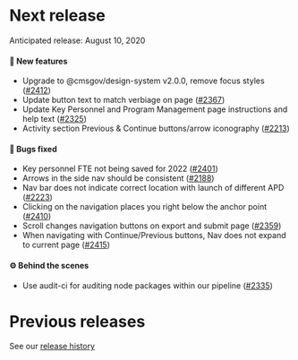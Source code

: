 # Next release

Anticipated release: August 10, 2020

#### 🚀 New features

- Upgrade to @cmsgov/design-system v2.0.0, remove focus styles ([#2412])
- Update button text to match verbiage on page ([#2367])
- Update Key Personnel and Program Management page instructions and help text ([#2325])
- Activity section Previous & Continue buttons/arrow iconography ([#2213])

#### 🐛 Bugs fixed

- Key personnel FTE not being saved for 2022 ([#2401])
- Arrows in the side nav should be consistent ([#2188])
- Nav bar does not indicate correct location with launch of different APD ([#2223])
- Clicking on the navigation places you right below the anchor point ([#2410])
- Scroll changes navigation buttons on export and submit page ([#2359])
- When navigating with Continue/Previous buttons, Nav does not expand to current page ([#2415])

#### ⚙️ Behind the scenes

- Use audit-ci for auditing node packages within our pipeline ([#2335])

# Previous releases

See our [release history](https://github.com/18F/cms-hitech-apd/releases)

[#2412]: https://github.com/CMSgov/eAPD/issues/2412
[#2335]: https://github.com/CMSgov/eAPD/issues/2335
[#2367]: https://github.com/CMSgov/eAPD/issues/2367
[#2325]: https://github.com/CMSgov/eAPD/issues/2325
[#2401]: https://github.com/CMSgov/eAPD/issues/2401
[#2188]: https://github.com/CMSgov/eAPD/issues/2188
[#2223]: https://github.com/CMSgov/eAPD/issues/2223
[#2410]: https://github.com/CMSgov/eAPD/issues/2410
[#2359]: https://github.com/CMSgov/eAPD/issues/2359
[#2415]: https://github.com/CMSgov/eAPD/issues/2415
[#2213]: https://github.com/cmsgov/eapd/issues/2213
